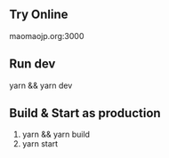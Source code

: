 ## Try Online

maomaojp.org:3000

## Run dev

yarn && yarn dev

## Build & Start as production

1. yarn && yarn build
2. yarn start



